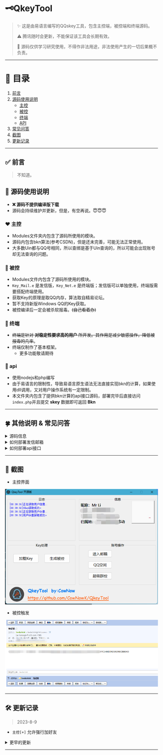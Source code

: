 # 🗝QkeyTool


> ✨ 这是由易语言编写的QQskey工具，包含主控端，被控端和终端源码。
>
> ⚠️ 腾讯随时会更新，不能保证该工具会长期有效。
>
> 🚫 源码仅供学习研究使用，不得作非法用途，非法使用产生的一切后果概不负责。

***
# 🧾 目录
1. <a href="#qy">前言</a>
2. <a href="#sm">源码使用说明</a>
	* <a href="#zk">主控</a>
	* <a href="#bk">被控</a>
	* <a href="#zd">终端</a>
	* <a href="#api">API</a>
3. <a href="#qt">常见问答</a>
4. <a href="#img">截图</a>
5. <a href="#update">更新记录</a>
***

## <a name="qy">✅ 前言</a>
> 不知道。


## <a name="sm">🚀 源码使用说明</a>
- **❌ 源码不提供编译版下载**
- 源码会持续维护并更新，但是，有空再说。😇😇😇


### <a name="zk">❤️ 主控</a>
* Modules文件夹内包含了源码所使用的模块。
* 源码内包含bkn算法(参考CSDN)，但是还未完善，可能无法正常使用。
* 大多数Uin都与QQ号相同，所以查绑是基于Uin查询的，所以可能会出现账号却无法查询的问题。

### <a name="bk">🧡 被控</a>
* Modules文件内包含了源码所使用的模块。
* `Key_Mail.e` 是发信版，`Key_Net.e` 是终端版；发信版可以单独使用，终端版需要搭配终端使用。
* 获取Key的原理是取QQ内存，算法取自精易论坛。
* 暂不支持新版Windows QQ的Key获取。
* 被控编译后一定会被杀软报毒。~~(自己看着办)~~

### <a name="zd">💛 终端</a>
* ~~终端是针对 **对稳定性要求高的用户** 所开发。其作用是减少敏感操作，降低被报毒的几率~~。
* 终端仅制作了基本框架。
	* 更多功能敬请期待
 
### <a name="api">🧪 api</a>
* 使用nodejs和php编写
* 由于易语言的限制性，导致易语言原生语法无法直接实现bkn的计算，如果使用dll调用，又对用户操作系统有一定限制。
* 本文件夹内包含了提供bkn计算的api接口源码，部署完毕后直接访问`index.php`并且提交 **skey** 数据即可返回 **Bkn**

***

## <a name="qt">🍀 其他说明 & 常见问答</a>

<details>
<summary>源码信息</summary>

### 源码信息
- 易语言版本：5.8
- 使用模块：
	- 精易模块[v10.4.5]
	- 乐易模块[v6.6]
- 作者：CowNow

 </details>

<details>
<summary>如何部署发信邮箱</summary>

### 这里以网易邮箱为例
1. 首先，注册一个你准备用来发信的邮箱
2. 点击邮箱设置，点击`POP3/SMTP/IMAP`，如图

![](/img/Tutorial_mail1.png)

4. 开启`IMAP/SMTP服务`，然后你会得到一个授权密码
5. 邮箱成功部署，你只需要将邮箱账号和授权密码填写到源码中即可使用你自己的邮箱进行发信
</details>

<details>
<summary>如何部署api接口</summary>

### 接口部署
1. 首先，你需要有一个云服务器，如果有条件的，也可以家里云
2. 就像搭建网站一样把Api接口的文件传上去
3. 记得自行编写一份`package.json`，不然接口会无法正常调用
4. 访问api地址，提交数据为 skey=`Skey值`，如果成功返回json格式的Bkn文本，那么就说明部署成功了

</details>

***

## <a name="img">📸 截图</a>
- 主控界面

![](/img/QkeyTool2.png)

- 被控触发

![](/img/Mail.png)  

***

## <a name="update">🛠 更新记录</a>
> 2023-8-9
- `主控[+]` 允许强行加好友

<details>
<summary>更早的更新</summary>

> 2023-7-26
- `主控[+]` 支持导出信息

> 2023-7-22
- `终端[+]` 发布基本框架
- `被控[+]` 上传了终端版本
- `主控[+]` 自定义被控生成
- `被控[+]` 无窗口运行

> 2023-7-21
- `主控[+]` 优化Key读取

</details>

***
